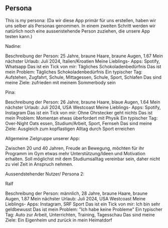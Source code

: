 ## Persona

This is my persona:
(Da wir diese App primär für uns erstellen, haben wir uns selber als Personas genommen. In einem zweiten Schritt werden wir natürlich noch eine aussenstehende Person zuziehen, die unsere App testen kann.)

Nadine:

Beschreibung der Person: 25 Jahre, braune Haare, braune Augen, 1.67
Mein nächster Urlaub: Juli 2024, Italien/Kroatien
Meine Lieblings- Apps: Spotify, Whatsapp
Das ist ein Tick von mir: Tägliches Schokoladenbedürfnis
Das ist mein Problem: Tägliches Schokoladenbedürfnis
Ein typischer Tag: Aufstehen, Zugfahrt, Schule, Mittagessen, Schule, Sport, Schlafen
Das sind meine Ziele: zufrieden mit meinem Sommerbody sein


Pina:

Beschreibung der Person: 26 Jahre, braune Haare, blaue Augen, 1.64
Mein nächster Urlaub: Juli 2024, USA Westcoast
Meine Lieblings- Apps: Spotify, Instagram
Das ist ein Tick von mir: Ohne Ohrstecker geht nichts
Das ist mein Problem: Momentan etwas überfordert mit Physik
Ein typischer Tag: Over-Night Oats essen, Studium/Arbeit, Sport, Fernseh
Das sind meine Ziele: Ausgleich zum kopflastigen Alltag durch Sport erreichen



Allgemeine Zielgruppe unserer App:

Zwischen 20 und 40 Jahren, Freude an Bewegung, möchten für ihr Programm im Gym etwas mehr Unterstützung/Ideen und Motivation erhalten. Soll möglichst mit dem Studiumsalltag vereinbar sein, daher nicht zu viel Zeit in Anspruch nehmen.


Aussendstehender Nutzer/ Persona 2:

Ralf

Beschreibung der Person: männlich, 28 Jahre, braune Haare, braune Augen, 1.87
Mein nächster Urlaub: Juli 2024, USA Westcoast
Meine Lieblings- Apps: Instagram, SRF Sport
Das ist ein Tick von mir: Ich bin sehr geldbewusst
Das ist mein Problem: "Ich habe keine Probleme"
Ein typischer Tag: Auto zur Arbeit, Unterrichten, Training, Tagesschau
Das sind meine Ziele: Ein Eigenheim und zurück in mein Heimatdorf
